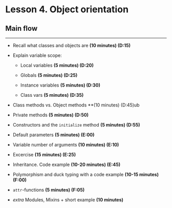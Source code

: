 # Lesson 4. Object orientation

## Main flow

---

+ Recall what classes and objects are **(10 minutes) (D:15)**

+ Explain variable scope:

    + Local variables **(5 minutes) (D:20)**

    + Globals **(5 minutes) (D:25)**

    + Instance variables **(5 minutes) (D:30)**

    + Class vars **(5 minutes) (D:35)**

+ Class methods vs. Object methods **(10 minutes) (D:45)ub

+ Private methods **(5 minutes) (D:50)**

+ Constructors and the `initialize` method **(5 minutes) (D:55)**

+ Default parameters **(5 minutes) (E:00)**

+ Variable number of arguments **(10 minutes) (E:10)**

+ Excercise **(15 minutes) (E:25)**

+ Inheritance. Code example **(10-20 minutes) (E:45)**

+ Polymorphism and duck typing with a code example **(10-15 minutes) (F:00)**

+ `attr`-functions **(5 minutes) (F:05)**

+ _extra_ Modules, Mixins + short example **(10 minutes)**


